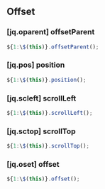 ## Offset

### [jq.oparent] offsetParent

```javascript
${1:\$(this)}.offsetParent();
```

### [jq.pos] position

```javascript
${1:\$(this)}.position();
```

### [jq.scleft] scrollLeft

```javascript
${1:\$(this)}.scrollLeft();
```

### [jq.sctop] scrollTop

```javascript
${1:\$(this)}.scrollTop();
```

### [jq.oset] offset

```javascript
${1:\$(this)}.offset();
```
